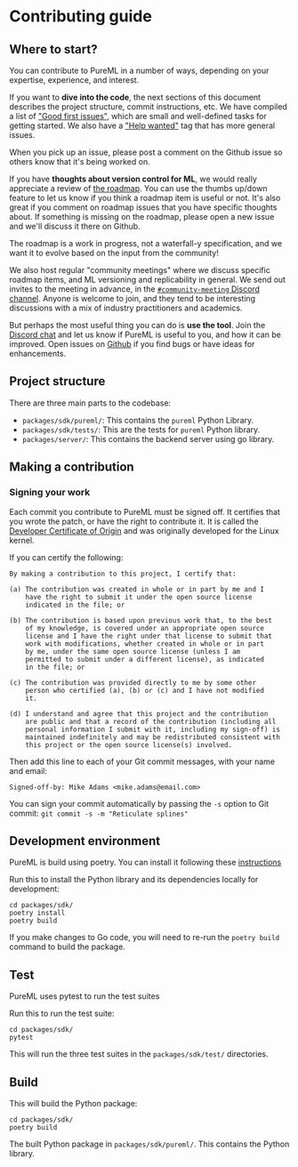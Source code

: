 # Contributing guide

## Where to start?

You can contribute to PureML in a number of ways, depending on your expertise, experience, and interest.

If you want to **dive into the code**, the next sections of this document describes the project structure, commit instructions, etc. We have compiled a list of ["Good first issues"](https://github.com/PuremlHQ/PureML/issues), which are small and well-defined tasks for getting started. We also have a ["Help wanted"](https://github.com/PuremlHQ/PureML/issues) tag that has more general issues.

When you pick up an issue, please post a comment on the Github issue so others know that it's being worked on.

If you have **thoughts about version control for ML**, we would really appreciate a review of [the roadmap](https://github.com/orgs/PuremlHQ/projects/5). You can use the thumbs up/down feature to let us know if you think a roadmap item is useful or not. It's also great if you comment on roadmap issues that you have specific thoughts about. If something is missing on the roadmap, please open a new issue and we'll discuss it there on Github.

The roadmap is a work in progress, not a waterfall-y specification, and we want it to evolve based on the input from the community!

We also host regular "community meetings" where we discuss specific roadmap items, and ML versioning and replicability in general. We send out invites to the meeting in advance, in the [`#community-meeting` Discord channel](https://discord.gg/DQ65HnKY). Anyone is welcome to join, and they tend to be interesting discussions with a mix of industry practitioners and academics.

But perhaps the most useful thing you can do is **use the tool**. Join the [Discord chat](https://discord.gg/DBvedzGu) and let us know if PureML is useful to you, and how it can be improved. Open issues on [Github](https://github.com/PuremlHQ/PureML) if you find bugs or have ideas for enhancements.

## Project structure

There are three main parts to the codebase:

- `packages/sdk/pureml/`: This contains the `pureml` Python Library. 
- `packages/sdk/tests/`: This are the tests for `pureml` Python library. 
- `packages/server/`: This contains the backend server using go library. 



## Making a contribution

### Signing your work

Each commit you contribute to PureML must be signed off. It certifies that you wrote the patch, or have the right to contribute it. It is called the [Developer Certificate of Origin](https://developercertificate.org/) and was originally developed for the Linux kernel.

If you can certify the following:

```
By making a contribution to this project, I certify that:

(a) The contribution was created in whole or in part by me and I
    have the right to submit it under the open source license
    indicated in the file; or

(b) The contribution is based upon previous work that, to the best
    of my knowledge, is covered under an appropriate open source
    license and I have the right under that license to submit that
    work with modifications, whether created in whole or in part
    by me, under the same open source license (unless I am
    permitted to submit under a different license), as indicated
    in the file; or

(c) The contribution was provided directly to me by some other
    person who certified (a), (b) or (c) and I have not modified
    it.

(d) I understand and agree that this project and the contribution
    are public and that a record of the contribution (including all
    personal information I submit with it, including my sign-off) is
    maintained indefinitely and may be redistributed consistent with
    this project or the open source license(s) involved.
```

Then add this line to each of your Git commit messages, with your name and email:

```
Signed-off-by: Mike Adams <mike.adams@email.com>
```

You can sign your commit automatically by passing the `-s` option to Git commit: `git commit -s -m "Reticulate splines"`

## Development environment

PureML is build using poetry. You can install it following these [instructions](https://python-poetry.org/docs/#installation)

Run this to install the Python library and its dependencies locally for development:

    cd packages/sdk/
    poetry install
    poetry build    


If you make changes to Go code, you will need to re-run the `poetry build` command to build the package.

## Test
PureML uses pytest to run the test suites

Run this to run the test suite:

    cd packages/sdk/
    pytest

This will run the three test suites in the `packages/sdk/test/` directories. 


## Build

This will build the Python package:
    
    cd packages/sdk/
    poetry build

The built Python package in `packages/sdk/pureml/`. This contains the Python library.




